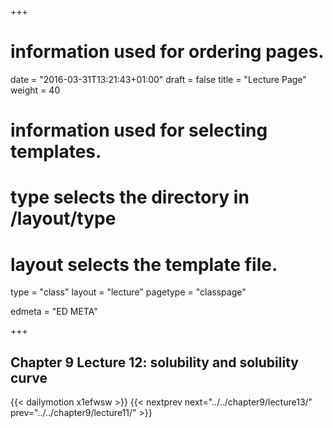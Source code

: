 +++
# information used for ordering pages.
date = "2016-03-31T13:21:43+01:00"
draft = false
title = "Lecture Page"
weight = 40

# information used for selecting templates.
# type selects the directory in /layout/type
# layout selects the template file.

type   = "class"
layout = "lecture"
pagetype = "classpage"





edmeta = "ED META"

+++
## Chapter 9 Lecture 12: solubility and solubility curve
{{< dailymotion x1efwsw >}}
{{< nextprev next="../../chapter9/lecture13/"     prev="../../chapter9/lecture11/"  >}}


